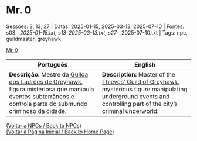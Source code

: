 
# Mr. 0

Sessões: 3, 13, 27 | Datas: 2025-01-15, 2025-03-13, 2025-07-10 | Fontes: s03_-_2025-01-15.txt, s13_-_2025-03-13.txt, s27_-_2025-07-10.txt | Tags: npc, guildmaster, greyhawk

[Mr. 0](mr0.png)

| Português | English |
|-----------|---------|
| **Descrição:** Mestre da [Guilda dos Ladrões de Greyhawk](guilda_dos_ladroes.md), figura misteriosa que manipula eventos subterrâneos e controla parte do submundo criminoso da cidade. | **Description:** Master of the [Thieves’ Guild of Greyhawk](guilda_dos_ladroes.md), mysterious figure manipulating underground events and controlling part of the city’s criminal underworld. |

[(Voltar a NPCs / Back to NPCs)](npcs.md)  
[(Voltar à Página Inicial / Back to Home Page)](index.md)


